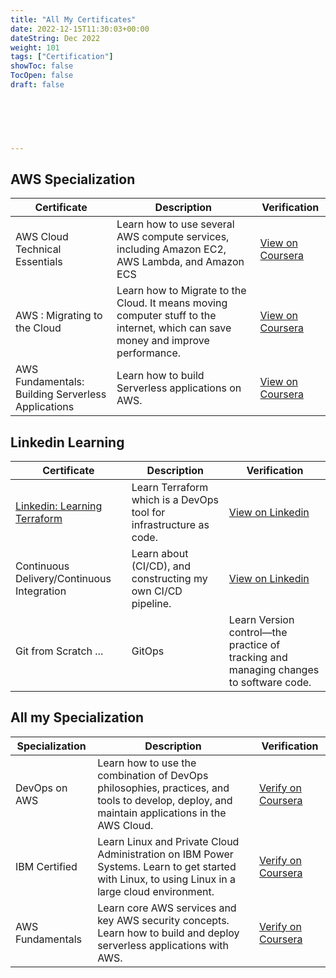 ```yaml
---
title: "All My Certificates"
date: 2022-12-15T11:30:03+00:00
dateString: Dec 2022
weight: 101
tags: ["Certification"]
showToc: false
TocOpen: false
draft: false



   
    
    
---
```

## AWS Specialization

| Certificate                                  | Description                                                                                  | Verification                                                                      |
| -------------------------------------------- | -------------------------------------------------------------------------------------------- | --------------------------------------------------------------------------------- |
| AWS Cloud Technical Essentials               | Learn how to use several AWS compute services, including Amazon EC2, AWS Lambda, and Amazon ECS | [View on Coursera](https://www.coursera.org/account/accomplishments/certificate/ETR94TV3UN3C) |
| AWS : Migrating to the Cloud                  | Learn how to Migrate to the Cloud. It means moving computer stuff to the internet, which can save money and improve performance. | [View on Coursera](https://www.coursera.org/account/accomplishments/certificate/BZLA5R2MCSFC) |
| AWS Fundamentals: Building Serverless Applications | Learn how to build Serverless applications on AWS.                                           | [View on Coursera](https://www.coursera.org/account/accomplishments/certificate/QVJQ2HDG5U8Z) |


## Linkedin Learning

| Certificate                                               | Description                                                           | Verification                                                                                                              |
| --------------------------------------------------------- | --------------------------------------------------------------------- | ------------------------------------------------------------------------------------------------------------------------- |
| [Linkedin: Learning Terraform](https://www.linkedin.com/learning/certificates/c6944607a181cca2c106a9b998d57286a1238d07f8fae3f50f60b5f6ddb8e04b?lipi=urn%3Ali%3Apage%3Ad_flagship3_profile_view_base_certifications_details%3BvuF0iLC4SdyAJT9wuiyK1Q%3D%3D) | Learn Terraform which is a DevOps tool for infrastructure as code.     | [View on Linkedin](https://www.linkedin.com/learning/certificates/c6944607a181cca2c106a9b998d57286a1238d07f8fae3f50f60b5f6ddb8e04b?lipi=urn%3Ali%3Apage%3Ad_flagship3_profile_view_base_certifications_details%3BvuF0iLC4SdyAJT9wuiyK1Q%3D%3D) |
| Continuous Delivery/Continuous Integration                | Learn about (CI/CD), and constructing my own CI/CD pipeline.            | [View on Linkedin](https://www.linkedin.com/learning/certificates/bf98a037e5c91f0343a50260796562fd75720d54fb224695066c30c7c7cf67dd?lipi=urn%3Ali%3Apage%3Ad_flagship3_profile_view_base_certifications_details%3BvuF0iLC4SdyAJT9wuiyK1Q%3D%3D) |
| Git from Scratch ... | GitOps                               | Learn Version control—the practice of tracking and managing changes to software code. | [View on Linkedin](https://www.linkedin.com/learning/certificates/059ebf0667b36f13dd294a96525e09a0af9ae11ddbbe2e55b6b90ef817682d82?lipi=urn%3Ali%3Apage%3Ad_flagship3_profile_view_base_certifications_details%3BvuF0iLC4SdyAJT9wuiyK1Q%3D%3D) |


## All my Specialization

| Specialization     | Description                                                                                                              | Verification                                                                                                             |
| ------------------ | ------------------------------------------------------------------------------------------------------------------------ | ------------------------------------------------------------------------------------------------------------------------ |
| DevOps on AWS      | Learn how to use the combination of DevOps philosophies, practices, and tools to develop, deploy, and maintain applications in the AWS Cloud.                                     | [Verify on Coursera](https://www.coursera.org/account/accomplishments/specialization/certificate/E2MLQKR8BS7C)          |
| IBM Certified      | Learn Linux and Private Cloud Administration on IBM Power Systems. Learn to get started with Linux, to using Linux in a large cloud environment.                                    | [Verify on Coursera](https://www.coursera.org/account/accomplishments/specialization/certificate/CJ4TF4RSB72F)          |
| AWS Fundamentals   | Learn core AWS services and key AWS security concepts. Learn how to build and deploy serverless applications with AWS.   | [Verify on Coursera](https://www.coursera.org/account/accomplishments/specialization/certificate/V82H7FPZWQ3C)          |


